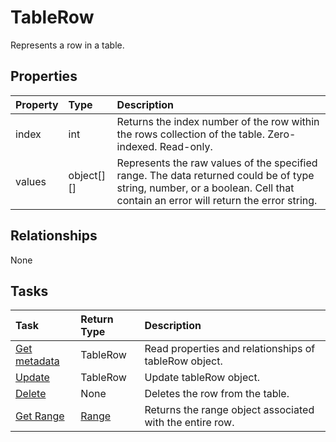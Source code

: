 # TableRow

Represents a row in a table.

## Properties
| Property	   | Type	|Description|
|:---------------|:--------|:----------|
|index|int|Returns the index number of the row within the rows collection of the table. Zero-indexed. Read-only.|
|values|object[][]|Represents the raw values of the specified range. The data returned could be of type string, number, or a boolean. Cell that contain an error will return the error string.|

## Relationships
None


## Tasks

| Task		   | Return Type	|Description|
|:---------------|:--------|:----------|
| [Get metadata](../api/tablerow_get.md) | TableRow |Read properties and relationships of tableRow object.|
| [Update](../api/tablerow_update.md) | TableRow	|Update tableRow object. |
|[Delete](../api/tablerow_delete.md)|None|Deletes the row from the table.|
|[Get Range](../api/tablerow_getrange.md)|[Range](range.md)|Returns the range object associated with the entire row.|

